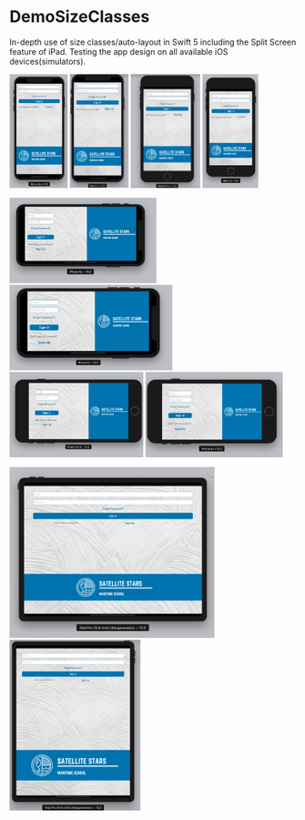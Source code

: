 # DemoSizeClasses

In-depth use of size classes/auto-layout in Swift 5 including the Split Screen feature of iPad. Testing the app design on all available iOS devices(simulators).

<img src="Images/1.png" alt="iPhoneXR Portrait" height=200> <img src="Images/3.png" alt="iPhoneXS Portrait" height=200> <img src="Images/5.png" alt="iPhone 8 Plus Portrait" height=200> <img src="Images/7.png" alt="iPhone 8 Portrait" height=200> 

<img src="Images/2.png" alt="iPhoneXR Landscape" height=150> <img src="Images/4.png" alt="iPhoneXS Landscape" height=150> <img src="Images/6.png" alt="iPhone 8 Plus Landscape" height=150> <img src="Images/8.png" alt="iPhone 8 Landscape" height=150> 

<img src="Images/9.png" alt="iPad Pro Landscape" height=300> <img src="Images/10.png" alt="iPad Pro Portrait" height=300> 
